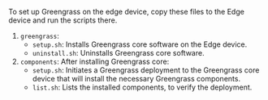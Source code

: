 To set up Greengrass on the edge device, copy these files to the Edge device and run the scripts there.

1. `greengrass`:
    * `setup.sh`: Installs Greengrass core software on the Edge device.
    * `uninstall.sh`: Uninstalls Greengrass core software.
2. `components`: After installing Greengrass core:
    * `setup.sh`: Initiates a Greengrass deployment to the Greengrass core device that will install the necessary Greengrass components.
    * `list.sh`: Lists the installed components, to verify the deployment.
